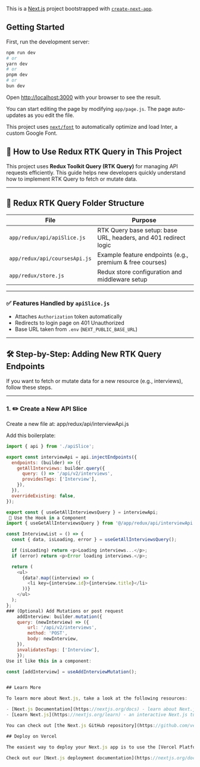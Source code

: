 This is a [Next.js](https://nextjs.org/) project bootstrapped with [`create-next-app`](https://github.com/vercel/next.js/tree/canary/packages/create-next-app).

## Getting Started

First, run the development server:

```bash
npm run dev
# or
yarn dev
# or
pnpm dev
# or
bun dev
```

Open [http://localhost:3000](http://localhost:3000) with your browser to see the result.

You can start editing the page by modifying `app/page.js`. The page auto-updates as you edit the file.

This project uses [`next/font`](https://nextjs.org/docs/basic-features/font-optimization) to automatically optimize and load Inter, a custom Google Font.

## 🧭 How to Use Redux RTK Query in This Project

This project uses **Redux Toolkit Query (RTK Query)** for managing API requests efficiently.
This guide helps new developers quickly understand how to implement RTK Query to fetch or mutate data.

---

## 📁 Redux RTK Query Folder Structure

| File                          | Purpose                                                         |
| ----------------------------- | --------------------------------------------------------------- |
| `app/redux/api/apiSlice.js`   | RTK Query base setup: base URL, headers, and 401 redirect logic |
| `app/redux/api/coursesApi.js` | Example feature endpoints (e.g., premium & free courses)        |
| `app/redux/store.js`          | Redux store configuration and middleware setup                  |

---

### ✅ Features Handled by `apiSlice.js`

- Attaches `Authorization` token automatically
- Redirects to login page on 401 Unauthorized
- Base URL taken from `.env` (`NEXT_PUBLIC_BASE_URL`)

---

## 🛠️ Step-by-Step: Adding New RTK Query Endpoints

If you want to fetch or mutate data for a new resource (e.g., interviews), follow these steps.

---

### 1. ✏️ Create a New API Slice

Create a new file at: app/redux/api/interviewApi.js

Add this boilerplate:

```js
import { api } from './apiSlice';

export const interviewApi = api.injectEndpoints({
  endpoints: (builder) => ({
    getAllInterviews: builder.query({
      query: () => '/api/v2/interviews',
      providesTags: ['Interview'],
    }),
  }),
  overrideExisting: false,
});

export const { useGetAllInterviewsQuery } = interviewApi;
 🧩 Use the Hook in a Component
import { useGetAllInterviewsQuery } from '@/app/redux/api/interviewApi';

const InterviewList = () => {
  const { data, isLoading, error } = useGetAllInterviewsQuery();

  if (isLoading) return <p>Loading interviews...</p>;
  if (error) return <p>Error loading interviews.</p>;

  return (
    <ul>
      {data?.map((interview) => (
        <li key={interview.id}>{interview.title}</li>
      ))}
    </ul>
  );
};
### (Optional) Add Mutations or post request
    addInterview: builder.mutation({
    query: (newInterview) => ({
        url: '/api/v2/interviews',
        method: 'POST',
        body: newInterview,
    }),
    invalidatesTags: ['Interview'],
    });
Use it like this in a component:

const [addInterview] = useAddInterviewMutation();


## Learn More

To learn more about Next.js, take a look at the following resources:

- [Next.js Documentation](https://nextjs.org/docs) - learn about Next.js features and API.
- [Learn Next.js](https://nextjs.org/learn) - an interactive Next.js tutorial.

You can check out [the Next.js GitHub repository](https://github.com/vercel/next.js/) - your feedback and contributions are welcome!

## Deploy on Vercel

The easiest way to deploy your Next.js app is to use the [Vercel Platform](https://vercel.com/new?utm_medium=default-template&filter=next.js&utm_source=create-next-app&utm_campaign=create-next-app-readme) from the creators of Next.js.

Check out our [Next.js deployment documentation](https://nextjs.org/docs/deployment) for more details.
```
